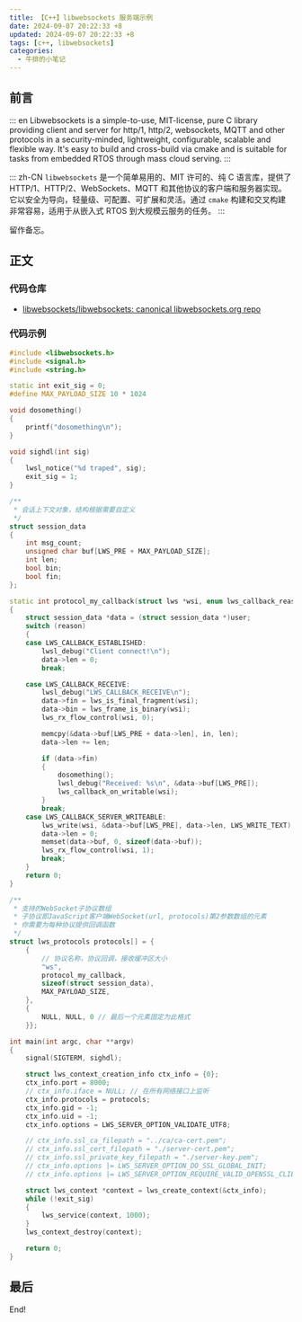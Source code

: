 ```yaml
---
title: 【C++】libwebsockets 服务端示例
date: 2024-09-07 20:22:33 +8
updated: 2024-09-07 20:22:33 +8
tags: [c++, libwebsockets]
categories: 
  - 牛排的小笔记
---
```


## 前言

::: en
Libwebsockets is a simple-to-use, MIT-license, pure C library providing client and server for http/1, http/2, websockets, MQTT and other protocols in a security-minded, lightweight, configurable, scalable and flexible way. It's easy to build and cross-build via cmake and is suitable for tasks from embedded RTOS through mass cloud serving.
:::

::: zh-CN
`libwebsockets` 是一个简单易用的、MIT 许可的、纯 C 语言库，提供了 HTTP/1、HTTP/2、WebSockets、MQTT 和其他协议的客户端和服务器实现。它以安全为导向，轻量级、可配置、可扩展和灵活。通过 `cmake` 构建和交叉构建非常容易，适用于从嵌入式 RTOS 到大规模云服务的任务。
:::

留作备忘。

<!-- more -->

## 正文

### 代码仓库

- [libwebsockets/libwebsockets: canonical libwebsockets.org repo](https://github.com/warmcat/libwebsockets)

### 代码示例

```cpp
#include <libwebsockets.h>
#include <signal.h>
#include <string.h>

static int exit_sig = 0;
#define MAX_PAYLOAD_SIZE 10 * 1024

void dosomething()
{
    printf("dosomething\n");
}

void sighdl(int sig)
{
    lwsl_notice("%d traped", sig);
    exit_sig = 1;
}

/**
 * 会话上下文对象，结构根据需要自定义
 */
struct session_data
{
    int msg_count;
    unsigned char buf[LWS_PRE + MAX_PAYLOAD_SIZE];
    int len;
    bool bin;
    bool fin;
};

static int protocol_my_callback(struct lws *wsi, enum lws_callback_reasons reason, void *user, void *in, size_t len)
{
    struct session_data *data = (struct session_data *)user;
    switch (reason)
    {
    case LWS_CALLBACK_ESTABLISHED:
        lwsl_debug("Client connect!\n");
        data->len = 0;
        break;

    case LWS_CALLBACK_RECEIVE:
        lwsl_debug("LWS_CALLBACK_RECEIVE\n");
        data->fin = lws_is_final_fragment(wsi);
        data->bin = lws_frame_is_binary(wsi);
        lws_rx_flow_control(wsi, 0);

        memcpy(&data->buf[LWS_PRE + data->len], in, len);
        data->len += len;

        if (data->fin)
        {
            dosomething();
            lwsl_debug("Received: %s\n", &data->buf[LWS_PRE]);
            lws_callback_on_writable(wsi);
        }
        break;
    case LWS_CALLBACK_SERVER_WRITEABLE:
        lws_write(wsi, &data->buf[LWS_PRE], data->len, LWS_WRITE_TEXT);
        data->len = 0;
        memset(data->buf, 0, sizeof(data->buf));
        lws_rx_flow_control(wsi, 1);
        break;
    }
    return 0;
}

/**
 * 支持的WebSocket子协议数组
 * 子协议即JavaScript客户端WebSocket(url, protocols)第2参数数组的元素
 * 你需要为每种协议提供回调函数
 */
struct lws_protocols protocols[] = {
    {
        // 协议名称，协议回调，接收缓冲区大小
        "ws",
        protocol_my_callback,
        sizeof(struct session_data),
        MAX_PAYLOAD_SIZE,
    },
    {
        NULL, NULL, 0 // 最后一个元素固定为此格式
    }};

int main(int argc, char **argv)
{
    signal(SIGTERM, sighdl);

    struct lws_context_creation_info ctx_info = {0};
    ctx_info.port = 8000;
    // ctx_info.iface = NULL; // 在所有网络接口上监听
    ctx_info.protocols = protocols;
    ctx_info.gid = -1;
    ctx_info.uid = -1;
    ctx_info.options = LWS_SERVER_OPTION_VALIDATE_UTF8;

    // ctx_info.ssl_ca_filepath = "../ca/ca-cert.pem";
    // ctx_info.ssl_cert_filepath = "./server-cert.pem";
    // ctx_info.ssl_private_key_filepath = "./server-key.pem";
    // ctx_info.options |= LWS_SERVER_OPTION_DO_SSL_GLOBAL_INIT;
    // ctx_info.options |= LWS_SERVER_OPTION_REQUIRE_VALID_OPENSSL_CLIENT_CERT;

    struct lws_context *context = lws_create_context(&ctx_info);
    while (!exit_sig)
    {
        lws_service(context, 1000);
    }
    lws_context_destroy(context);

    return 0;
}
```

## 最后

End!